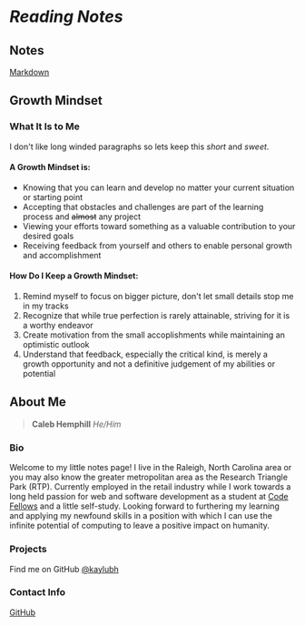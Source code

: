 # ***Reading Notes***

## Notes
[Markdown](/markdown-notes.md)

## **Growth Mindset**
### What It Is to Me
I don't like long winded paragraphs so lets keep this *short* and *sweet*. 
#### A Growth Mindset is:
- Knowing that you can learn and develop no matter your current situation or starting point
- Accepting that obstacles and challenges are part of the learning process and ~~almost~~ any project
- Viewing your efforts toward something as a valuable contribution to your desired goals
- Receiving feedback from yourself and others to enable personal growth and accomplishment
#### How Do I Keep a Growth Mindset:
1. Remind myself to focus on bigger picture, don't let small details stop me in my tracks
2. Recognize that while true perfection is rarely attainable, striving for it is a worthy endeavor
3. Create motivation from the small accoplishments while maintaining an optimistic outlook
4. Understand that feedback, especially the critical kind, is merely a growth opportunity and not a definitive judgement of my abilities or potential

## **About Me**
> **Caleb Hemphill**
*He/Him*

### Bio
Welcome to my little notes page! I live in the Raleigh, North Carolina area or you may also know the greater metropolitan area as the Research Triangle Park (RTP). Currently employed in the retail industry while I work towards a long held passion for web and software development as a student at [Code Fellows](https://www.codefellows.org/) and a little self-study. Looking forward to furthering my learning and applying my newfound skills in a position with which I can use the infinite potential of computing to leave a positive impact on humanity.
### Projects
Find me on GitHub [@kaylubh](https://github.com/kaylubh)
### Contact Info
[GitHub](https://github.com/kaylubh)